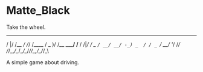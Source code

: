 # Matte_Black
Take the wheel.


   __  ___     __  __      ___  __         __  
  /  |/  /__ _/ /_/ /____ / _ )/ /__ _____/ /__
 / /|_/ / _ `/ __/ __/ -_) _  / / _ `/ __/  '_/
/_/  /_/\_,_/\__/\__/\__/____/_/\_,_/\__/_/\_\ 

A simple game about driving.
